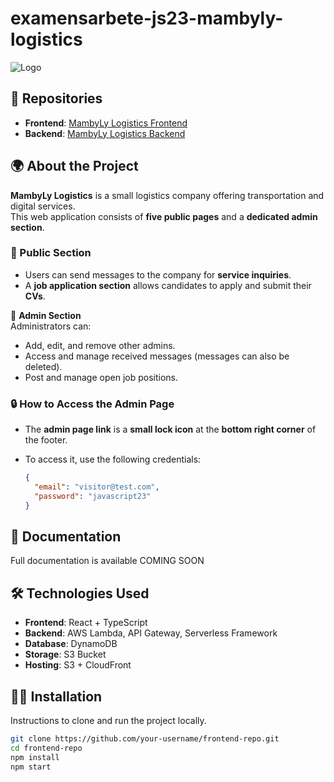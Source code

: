 # examensarbete-js23-mambyly-logistics

![Logo](https://d8wvfqs2nquyz.cloudfront.net/assets/mambyLyLogoDef-CzOBjSvV.png)  

## 📌 Repositories  

- **Frontend**: [MambyLy Logistics Frontend](https://github.com/Emadenni/MambyLy-logistics-frontend.git)  
- **Backend**: [MambyLy Logistics Backend](https://github.com/Emadenni/MambyLy-logistics-backend.git)  


## 🌍 About the Project  

**MambyLy Logistics** is a small logistics company offering transportation and digital services.  
This web application consists of **five public pages** and a **dedicated admin section**.  

### 🔹 Public Section  
- Users can send messages to the company for **service inquiries**.  
- A **job application section** allows candidates to apply and submit their **CVs**.  

🔹 **Admin Section**  
Administrators can:  
- Add, edit, and remove other admins.  
- Access and manage received messages (messages can also be deleted).  
- Post and manage open job positions.  


### 🔒 How to Access the Admin Page  
- The **admin page link** is  a **small lock icon** at the **bottom right corner** of the footer.  
- To access it, use the following credentials:  

  ```json
  {
    "email": "visitor@test.com",
    "password": "javascript23"
  }

## 📖 Documentation  
Full documentation is available COMING SOON

## 🛠️ Technologies Used  
- **Frontend**: React + TypeScript  
- **Backend**: AWS Lambda, API Gateway, Serverless Framework  
- **Database**: DynamoDB  
- **Storage**: S3 Bucket  
- **Hosting**: S3 + CloudFront  

## 👨‍💻 Installation  
Instructions to clone and run the project locally.  

```bash
git clone https://github.com/your-username/frontend-repo.git
cd frontend-repo
npm install
npm start

